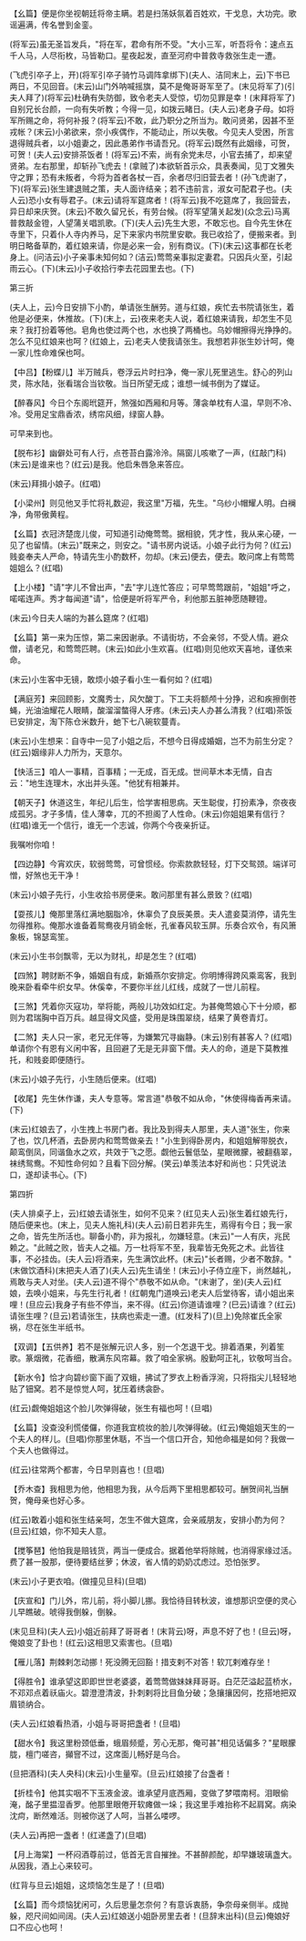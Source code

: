 <!-- { "loadSidebar": true } -->
【幺篇】便是你坐视朝廷将帝主瞒。若是扫荡妖氛着百姓欢，干戈息，大功完。歌谣遍满，传名誉到金銮。

(将军云)虽无圣旨发兵，"将在军，君命有所不受。"大小三军，听吾将令：速点五千人马，人尽衔枚，马皆勒口。星夜起发，直至河府中普救寺救张生走一遭。

(飞虎引卒子上，开)(将军引卒子骑竹马调阵拿绑下)(夫人、洁同末上，云)下书已两日，不见回音。(末云)山门外呐喊摇旗，莫不是俺哥哥军至了。(末见将军了)(引夫人拜了)(将军云)杜确有失防御，致令老夫人受惊，切勿见罪是幸！(末拜将军了)自别兄长台颜，一向有失听教；今得一见，如拨云睹日。(夫人云)老身子母。如将军所赐之命，将何补报？(将军云)不敢，此乃职分之所当为。敢问贤弟，因甚不至戎帐？(末云)小弟欲来，奈小疾偶作，不能动止，所以失敬。今见夫人受困，所言退得贼兵者，以小姐妻之，因此愚弟作书请吾兄。(将军云)既然有此姻缘，可贺，可贺！(夫人云)安排茶饭者！(将军云)不索，尚有余党未尽，小官去捕了，却来望贤弟。左右那里，却斩孙飞虎去！(拿贼了)本欲斩首示众，具表奏闻，见丁文雅失守之罪；恐有未叛者，今将为首者各杖一百，余者尽归旧营去者！(孙飞虎谢了，下)(将军云)张生建退贼之策，夫人面许结亲；若不违前言，淑女可配君子也。(夫人云)恐小女有辱君子。(末云)请将军筵席者！(将军云)我不吃筵席了，我回营去，异日却来庆贺。(末云)不敢久留兄长，有劳台候。(将军望蒲关起发)(众念云)马离普救敲金镫，人望蒲关唱凯歌。(下)(夫人云)先生大恩，不敢忘也。自今先生休在寺里下，只着仆人寺内养马，足下来家内书院里安歇。我已收拾了，便搬来者。到明日略备草酌，着红娘来请，你是必来一会，别有商议。(下)(末云)这事都在长老身上。(问洁云)小子亲事未知何如？(洁云)莺莺亲事拟定妻君。只因兵火至，引起雨云心。(下)(末云)小子收拾行李去花园里去也。(下)


第三折

(夫人上，云)今日安排下小酌，单请张生酬劳。道与红娘，疾忙去书院请张生，着他是必便来，休推故。(下)(末上，云)夜来老夫人说，着红娘来请我，却怎生不见来？我打扮着等他。皂角也使过两个也，水也换了两桶也。乌妙帽擦得光挣挣的。怎么不见红娘来也呵？(红娘上，云)老夫人使我请张生。我想若非张生妙计呵，俺一家儿性命难保也呵。

【中吕】【粉蝶儿】半万贼兵，卷浮云片时扫净，俺一家儿死里逃生。舒心的列山灵，陈水陆，张看瑞合当钦敬。当日所望无成；谁想一缄书倒为了媒证。

【醉春风】今日个东阁玳筵开，煞强如西厢和月等。薄衾单枕有人温，早则不冷、冷。受用足宝鼎香浓，绣帘风细，绿窗人静。

可早来到也。

【脱布衫】幽僻处可有人行，点苍苔白露泠泠。隔窗儿咳嗽了一声，(红敲门科)(末云)是谁来也？(红云)是我。他启朱唇急来答应。

(末云)拜揖小娘子。(红唱)

【小梁州】则见他叉手忙将礼数迎，我这里"万福，先生。"乌纱小帽耀人明。白襕净，角带傲黄程。

【幺篇】衣冠济楚庞儿俊，可知道引动俺莺莺。据相貌，凭才性，我从来心硬，一见了也留情。(末云)"既来之，则安之。"请书房内说话。小娘子此行为何？(红云)贱妾奉夫人严命，特请先生小酌数杯，勿却。(末云)便去，便去。敢问席上有莺莺姐姐么？(红唱)

【上小楼】"请"字儿不曾出声，"去"字儿连忙答应；可早莺莺跟前，"姐姐"呼之，喏喏连声。秀才每闻道"请"，恰便是听将军严令，利他那五脏神愿随鞭镫。

(末云)今日夫人端的为甚么筵席？(红唱)

【幺篇】第一来为压惊，第二来因谢承。不请街坊，不会亲邻，不受人情。避众僧，请老兄，和莺莺匹聘。(末云)如此小生欢喜。(红唱)则见他欢天喜地，谨依来命。

(末云)小生客中无镜，敢烦小娘子看小生一看何如？(红唱)

【满庭芳】来回顾影，文魔秀士，风欠酸丁。下工夫将额颅十分挣，迟和疾擦倒苍蝇，光油油耀花人眼睛，酸溜溜螫得人牙疼。(未云)夫人办甚么清我？(红唱)茶饭已安排定，淘下陈仓米数升，虵下七八碗软蔓青。

(末云)小生想来：自寺中一见了小姐之后，不想今日得成婚姻，岂不为前生分定？(红云)姻缘非人力所为，天意尔。

【快活三】咱人一事精，百事精；一无成，百无成。世间草木本无情，自古云："地生连理木，水出并头莲。"他犹有相兼并。

【朝天子】休道这生，年纪儿后生，恰学害相思病。天生聪俊，打扮素净，奈夜夜成孤另。才子多情，佳人薄幸，兀的不担阁了人性命。(末云)你姐姐果有信行？(红唱)谁无一个信行，谁无一个志诚，你两个今夜亲折证。

我嘱咐你咱！

【四边静】今宵欢庆，软弱莺莺，可曾惯经。你索款款轻轻，灯下交鸳颈。端详可憎，好煞也无干净！

(末云)小娘子先行，小生收拾书房便来。敢问那里有甚么景致？(红唱)

【耍孩儿】俺那里落红满地胭脂冷，休辜负了良辰美景。夫人遣妾莫消停，请先生勿得推称。俺那水谁备着鸳鸯夜月销金帐，孔雀春风软玉屏。乐奏合欢令，有风箫象板，锦瑟鸾笙。

(末云)小生书剑飘零，无以为财礼，却是怎生？(红唱)

【四煞】聘财断不争，婚姻自有成，新婚燕尔安排定。你明博得跨风乘鸾客，我到晚来卧看牵牛织女早。休傒幸，不要你半丝儿红线，成就了一世儿前程。

【三煞】凭着你灭寇功，举将能，两般儿功效如红定。为甚俺莺娘心下十分顺，都则为君瑞胸中百万兵。越显得文风盛，受用是珠围翠绕，结果了黄卷青灯。

【二煞】夫人只一家，老兄无伴等，为嫌繁冗寻幽静。(末云)别有甚客人？(红唱)单请你个有恩有义闲中客，且回避了无是无非窗下僧。夫人的命，道是下莫教推托，和贱妾即便随行。

(末云)小娘子先行，小生随后便来。(红唱)

【收尾】先生休作谦，夫人专意等。常言道"恭敬不如从命，"休使得梅香再来请。(下)

(末云)红娘去了，小生拽上书房门者。我比及到得夫人那里，夫人道"张生，你来了也，饮几杯酒，去卧房内和莺莺做亲去！"小生到得卧房内，和姐姐解带脱衣，颠鸾倒凤，同谐鱼水之欢，共效于飞之愿。觑他云鬟低坠，星眼微朦，被翻翡翠，袜绣鸳鸯。不知性命何如？且看下回分解。(笑云)单羡法本好和尚也：只凭说法口，遂却读书心。(下)


第四折

(夫人排桌子上，云)红娘去请张生，如何不见来？(红见夫人云)张生着红娘先行，随后便来也。(末上，见夫人施礼科)(夫人云)前日若非先生，焉得有今日；我一家之命，皆先生所活也。聊备小酌，非为报礼，勿嫌轻意。(末云)"一人有庆，兆民赖之。"此贼之败，皆夫人之福。万一杜将军不至，我辈皆无免死之术。此皆往事，不必挂齿。(夫人云)将酒来，先生满饮此杯。(末云)"长者赐，少者不敢辞。"(末做饮酒科)(末把夫人酒了)(夫人云)先生请坐！(末云)小子侍立座下，尚然越礼，焉敢与夫人对坐。(夫人云)道不得个"恭敬不如从命。"(末谢了，坐)(夫人云)红娘，去唤小姐来，与先生行礼者！(红朝鬼门道唤云)老夫人后堂待客，请小姐出来哩！(旦应云)我身子有些不停当，来不得。(红云)你道请谁哩？(巳云)请谁？(红云)请张生哩？(旦云)若请张生，扶病也索走一遭。(红发科了)(旦上)免除崔氏全家祸，尽在张生半纸书。

【双调】【五供养】若不是张解元识人多，别一个怎退干戈。排着酒果，列着笙歌。篆烟微，花香细，散满东风帘幕。救了咱全家祸。殷勤呵正礼，钦敬呵当合。

【新水令】恰才向碧纱窗下画了双蛾，拂试了罗衣上粉香浮涴，只将指尖儿轻轻地贴了钿窝。若不是惊觉人呵，犹压着绣衾卧。

(红云)觑俺姐姐这个脸儿吹弹得破，张生有福也呵！(旦唱)

【幺篇】没查没利慌偻儸，你道我宜梳妆的脸儿吹弹得破。(红云)俺姐姐天生的一个夫人的样儿。(旦唱)你那里休聒，不当一个信口开合，知他命福是如何？我做一个夫人也做得过。

(红云)往常两个都害，今日早则喜也！(旦唱)

【乔木查】我相思为他，他相思为我，从今后两下里相思都较可。酬贺间礼当酬贺，俺母亲也好心多。

(红云)敢着小姐和张生结亲呵，怎生不做大筵席，会亲戚朋友，安排小酌为何？(旦云)红娘，你不知夫人意。

【搅筝琶】他怕我是赔钱货，两当一便成合。据着他举将除贼，也消得家缘过活。费了甚一股那，便待要结丝萝；休波，省人情的奶奶忒虑过。恐怕张罗。

(末云)小子更衣咱。(做撞见旦科)(旦唱)

【庆宣和】门儿外，帘儿前，将小脚儿挪。我恰待目转秋波，谁想那识空便的灵心儿早瞧破。唬得我倒躲，倒躲。

(末见旦科)(夫人云)小姐近前拜了哥哥者！(末背云)呀，声息不好了也！(旦云)呀，俺娘变了卦也！(红云)这相思又索害也。(旦唱)

【雁儿落】荆棘剌怎动挪！死没腾无回豁！措支剌不对答！软兀剌难存坐！

【得胜令】谁承望这即即世世老婆婆，着莺莺做妹妹拜哥哥。白茫茫溢起蓝桥水，不邓邓点着祅庙火。碧澄澄清波，扑刺剌将比目鱼分破；急攘攘因何，扢搭地把双眉锁纳合。

(夫人云)红娘看热酒，小姐与哥哥把盏者！(旦唱)

【甜水令】我这里粉颈低垂，蛾眉频蹙，芳心无那，俺可甚"相见话偏多？"星眼朦胧，檀门嗟咨，攧窨不过，这席面儿畅好是乌合。

(旦把酒科)(夫人央科)(末云)小生量窄。(旦云)红娘接了台盏者！

【折桂令】他其实咽不下玉液金波。谁承望月底西厢，变做了梦喂南柯。泪眼偷淹，酩子里揾湿香罗。他那里眼倦开软瘫做一垛；我这里手难抬称不起肩窝。病染沈疴，断然难活。则被你送了人呵，当甚么喽啰。

(夫人云)再把一盏者！(红递盏了)(旦唱)

【月上海棠】一杯闷酒尊前过，低首无言自摧挫。不甚醉颜酡，却早嫌玻璃盏大。从因我，酒上心来较可。

(红背与旦云)姐姐，这烦恼怎生是了！(旦唱)

【幺篇】而今烦恼犹闲可，久后思量怎奈何？有意诉衷肠，争奈母亲侧半。成抛躲，咫尺间如间阔。(夫人云)红娘送小姐卧房里去者！(旦辞末出科)(旦云)俺娘好口不应心也呵！

